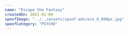```yaml
---
name: "Escape the Fantasy"
createdOn: 2021-01-09
spoofImage: "../../assets/spoof-ads/eco_8_600px.jpg"
spoofCategory: "PSYCHO"
---
```

